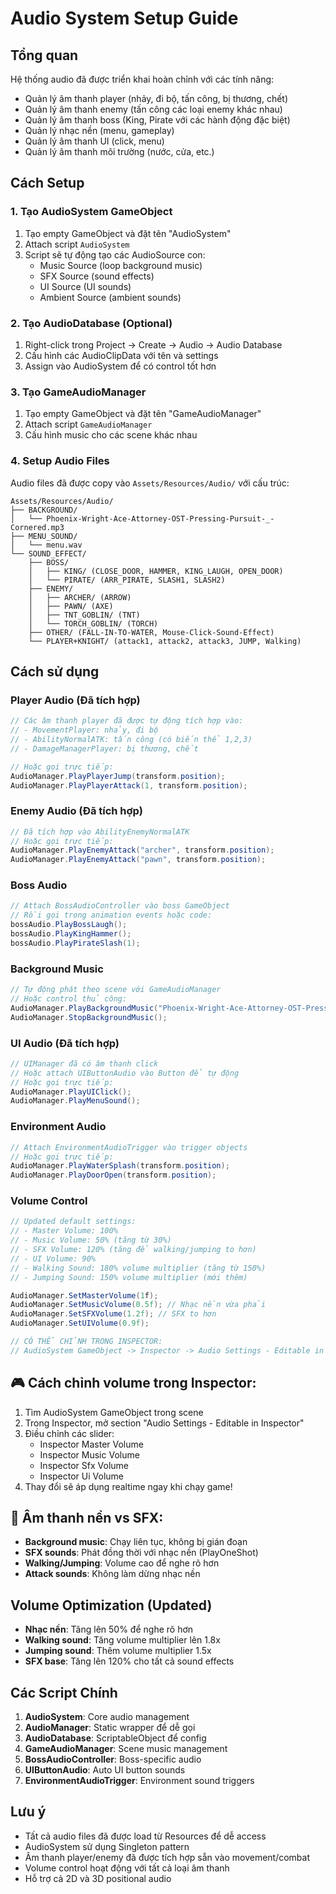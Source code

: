# Audio System Setup Guide

## Tổng quan
Hệ thống audio đã được triển khai hoàn chỉnh với các tính năng:
- Quản lý âm thanh player (nhảy, đi bộ, tấn công, bị thương, chết)
- Quản lý âm thanh enemy (tấn công các loại enemy khác nhau)
- Quản lý âm thanh boss (King, Pirate với các hành động đặc biệt)
- Quản lý nhạc nền (menu, gameplay)
- Quản lý âm thanh UI (click, menu)
- Quản lý âm thanh môi trường (nước, cửa, etc.)

## Cách Setup

### 1. Tạo AudioSystem GameObject
1. Tạo empty GameObject và đặt tên "AudioSystem"
2. Attach script `AudioSystem` 
3. Script sẽ tự động tạo các AudioSource con:
   - Music Source (loop background music)
   - SFX Source (sound effects) 
   - UI Source (UI sounds)
   - Ambient Source (ambient sounds)

### 2. Tạo AudioDatabase (Optional)
1. Right-click trong Project → Create → Audio → Audio Database
2. Cấu hình các AudioClipData với tên và settings
3. Assign vào AudioSystem để có control tốt hơn

### 3. Tạo GameAudioManager
1. Tạo empty GameObject và đặt tên "GameAudioManager"
2. Attach script `GameAudioManager`
3. Cấu hình music cho các scene khác nhau

### 4. Setup Audio Files
Audio files đã được copy vào `Assets/Resources/Audio/` với cấu trúc:
```
Assets/Resources/Audio/
├── BACKGROUND/
│   └── Phoenix-Wright-Ace-Attorney-OST-Pressing-Pursuit-_-Cornered.mp3
├── MENU_SOUND/
│   └── menu.wav
└── SOUND_EFFECT/
    ├── BOSS/
    │   ├── KING/ (CLOSE_DOOR, HAMMER, KING_LAUGH, OPEN_DOOR)
    │   └── PIRATE/ (ARR_PIRATE, SLASH1, SLASH2)
    ├── ENEMY/
    │   ├── ARCHER/ (ARROW)
    │   ├── PAWN/ (AXE)
    │   ├── TNT_GOBLIN/ (TNT)
    │   └── TORCH_GOBLIN/ (TORCH)
    ├── OTHER/ (FALL-IN-TO-WATER, Mouse-Click-Sound-Effect)
    └── PLAYER+KNIGHT/ (attack1, attack2, attack3, JUMP, Walking)
```

## Cách sử dụng

### Player Audio (Đã tích hợp)
```csharp
// Các âm thanh player đã được tự động tích hợp vào:
// - MovementPlayer: nhảy, đi bộ
// - AbilityNormalATK: tấn công (có biến thể 1,2,3)
// - DamageManagerPlayer: bị thương, chết

// Hoặc gọi trực tiếp:
AudioManager.PlayPlayerJump(transform.position);
AudioManager.PlayPlayerAttack(1, transform.position);
```

### Enemy Audio (Đã tích hợp)
```csharp
// Đã tích hợp vào AbilityEnemyNormalATK
// Hoặc gọi trực tiếp:
AudioManager.PlayEnemyAttack("archer", transform.position);
AudioManager.PlayEnemyAttack("pawn", transform.position);
```

### Boss Audio
```csharp
// Attach BossAudioController vào boss GameObject
// Rồi gọi trong animation events hoặc code:
bossAudio.PlayBossLaugh();
bossAudio.PlayKingHammer();
bossAudio.PlayPirateSlash(1);
```

### Background Music
```csharp
// Tự động phát theo scene với GameAudioManager
// Hoặc control thủ công:
AudioManager.PlayBackgroundMusic("Phoenix-Wright-Ace-Attorney-OST-Pressing-Pursuit-_-Cornered");
AudioManager.StopBackgroundMusic();
```

### UI Audio (Đã tích hợp)
```csharp
// UIManager đã có âm thanh click
// Hoặc attach UIButtonAudio vào Button để tự động
// Hoặc gọi trực tiếp:
AudioManager.PlayUIClick();
AudioManager.PlayMenuSound();
```

### Environment Audio
```csharp
// Attach EnvironmentAudioTrigger vào trigger objects
// Hoặc gọi trực tiếp:
AudioManager.PlayWaterSplash(transform.position);
AudioManager.PlayDoorOpen(transform.position);
```

### Volume Control
```csharp
// Updated default settings:
// - Master Volume: 100%
// - Music Volume: 50% (tăng từ 30%)
// - SFX Volume: 120% (tăng để walking/jumping to hơn)
// - UI Volume: 90%
// - Walking Sound: 180% volume multiplier (tăng từ 150%)
// - Jumping Sound: 150% volume multiplier (mới thêm)

AudioManager.SetMasterVolume(1f);
AudioManager.SetMusicVolume(0.5f); // Nhạc nền vừa phải
AudioManager.SetSFXVolume(1.2f); // SFX to hơn
AudioManager.SetUIVolume(0.9f);

// CÓ THỂ CHỈNH TRONG INSPECTOR:
// AudioSystem GameObject -> Inspector -> Audio Settings - Editable in Inspector
```

## 🎮 Cách chỉnh volume trong Inspector:
1. Tìm AudioSystem GameObject trong scene
2. Trong Inspector, mở section "Audio Settings - Editable in Inspector"
3. Điều chỉnh các slider:
   - Inspector Master Volume
   - Inspector Music Volume  
   - Inspector Sfx Volume
   - Inspector Ui Volume
4. Thay đổi sẽ áp dụng realtime ngay khi chạy game!

## 🎵 Âm thanh nền vs SFX:
- **Background music**: Chạy liên tục, không bị gián đoạn
- **SFX sounds**: Phát đồng thời với nhạc nền (PlayOneShot)
- **Walking/Jumping**: Volume cao để nghe rõ hơn
- **Attack sounds**: Không làm dừng nhạc nền

## Volume Optimization (Updated)
- **Nhạc nền**: Tăng lên 50% để nghe rõ hơn
- **Walking sound**: Tăng volume multiplier lên 1.8x 
- **Jumping sound**: Thêm volume multiplier 1.5x
- **SFX base**: Tăng lên 120% cho tất cả sound effects

## Các Script Chính

1. **AudioSystem**: Core audio management
2. **AudioManager**: Static wrapper để dễ gọi
3. **AudioDatabase**: ScriptableObject để config
4. **GameAudioManager**: Scene music management
5. **BossAudioController**: Boss-specific audio
6. **UIButtonAudio**: Auto UI button sounds
7. **EnvironmentAudioTrigger**: Environment sound triggers

## Lưu ý
- Tất cả audio files đã được load từ Resources để dễ access
- AudioSystem sử dụng Singleton pattern
- Âm thanh player/enemy đã được tích hợp sẵn vào movement/combat
- Volume control hoạt động với tất cả loại âm thanh
- Hỗ trợ cả 2D và 3D positional audio
